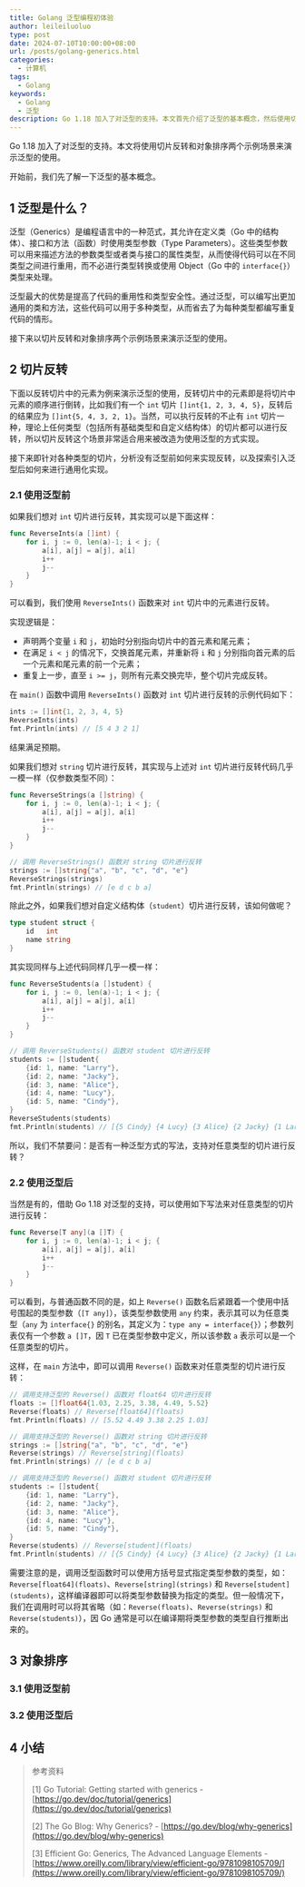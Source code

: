 ```yaml
---
title: Golang 泛型编程初体验
author: leileiluoluo
type: post
date: 2024-07-10T10:00:00+08:00
url: /posts/golang-generics.html
categories:
  - 计算机
tags:
  - Golang
keywords:
  - Golang
  - 泛型
description: Go 1.18 加入了对泛型的支持。本文首先介绍了泛型的基本概念，然后使用切片反转和对象排序两个示例演示了泛型的使用。
---
```


Go 1.18 加入了对泛型的支持。本文将使用切片反转和对象排序两个示例场景来演示泛型的使用。

开始前，我们先了解一下泛型的基本概念。

## 1 泛型是什么？

泛型（Generics）是编程语言中的一种范式，其允许在定义类（Go 中的结构体）、接口和方法（函数）时使用类型参数（Type Parameters）。这些类型参数可以用来描述方法的参数类型或者类与接口的属性类型，从而使得代码可以在不同类型之间进行重用，而不必进行类型转换或使用 Object（Go 中的 `interface{}`）类型来处理。

泛型最大的优势是提高了代码的重用性和类型安全性。通过泛型，可以编写出更加通用的类和方法，这些代码可以用于多种类型，从而省去了为每种类型都编写重复代码的情形。

接下来以切片反转和对象排序两个示例场景来演示泛型的使用。

## 2 切片反转

下面以反转切片中的元素为例来演示泛型的使用，反转切片中的元素即是将切片中元素的顺序进行倒转，比如我们有一个 `int` 切片 `[]int{1, 2, 3, 4, 5}`，反转后的结果应为 `[]int{5, 4, 3, 2, 1}`。当然，可以执行反转的不止有 `int` 切片一种，理论上任何类型（包括所有基础类型和自定义结构体）的切片都可以进行反转，所以切片反转这个场景非常适合用来被改造为使用泛型的方式实现。

接下来即针对各种类型的切片，分析没有泛型前如何来实现反转，以及探索引入泛型后如何来进行通用化实现。

### 2.1 使用泛型前

如果我们想对 `int` 切片进行反转，其实现可以是下面这样：

```go
func ReverseInts(a []int) {
    for i, j := 0, len(a)-1; i < j; {
        a[i], a[j] = a[j], a[i]
        i++
        j--
    }
}
```

可以看到，我们使用 `ReverseInts()` 函数来对 `int` 切片中的元素进行反转。

实现逻辑是：

- 声明两个变量 `i` 和 `j`，初始时分别指向切片中的首元素和尾元素；
- 在满足 `i < j` 的情况下，交换首尾元素，并重新将 `i` 和 `j` 分别指向首元素的后一个元素和尾元素的前一个元素；
- 重复上一步，直至 `i >= j`，则所有元素交换完毕，整个切片完成反转。

在 `main()` 函数中调用 `ReverseInts()` 函数对 `int` 切片进行反转的示例代码如下：

```go
ints := []int{1, 2, 3, 4, 5}
ReverseInts(ints)
fmt.Println(ints) // [5 4 3 2 1]
```

结果满足预期。

如果我们想对 `string` 切片进行反转，其实现与上述对 `int` 切片进行反转代码几乎一模一样（仅参数类型不同）：

```go
func ReverseStrings(a []string) {
    for i, j := 0, len(a)-1; i < j; {
        a[i], a[j] = a[j], a[i]
        i++
        j--
    }
}
```

```go
// 调用 ReverseStrings() 函数对 string 切片进行反转
strings := []string{"a", "b", "c", "d", "e"}
ReverseStrings(strings)
fmt.Println(strings) // [e d c b a]
```

除此之外，如果我们想对自定义结构体（`student`）切片进行反转，该如何做呢？

```go
type student struct {
    id   int
    name string
}
```

其实现同样与上述代码同样几乎一模一样：

```go
func ReverseStudents(a []student) {
    for i, j := 0, len(a)-1; i < j; {
        a[i], a[j] = a[j], a[i]
        i++
        j--
    }
}
```

```go
// 调用 ReverseStudents() 函数对 student 切片进行反转
students := []student{
    {id: 1, name: "Larry"},
    {id: 2, name: "Jacky"},
    {id: 3, name: "Alice"},
    {id: 4, name: "Lucy"},
    {id: 5, name: "Cindy"},
}
ReverseStudents(students)
fmt.Println(students) // [{5 Cindy} {4 Lucy} {3 Alice} {2 Jacky} {1 Larry}]
```

所以，我们不禁要问：是否有一种泛型方式的写法，支持对任意类型的切片进行反转？

### 2.2 使用泛型后

当然是有的，借助 Go 1.18 对泛型的支持，可以使用如下写法来对任意类型的切片进行反转：

```go
func Reverse[T any](a []T) {
    for i, j := 0, len(a)-1; i < j; {
        a[i], a[j] = a[j], a[i]
        i++
        j--
    }
}
```

可以看到，与普通函数不同的是，如上 `Reverse()` 函数名后紧跟着一个使用中括号围起的类型参数（`[T any]`），该类型参数使用 `any` 约束，表示其可以为任意类型（`any` 为 `interface{}` 的别名，其定义为：`type any = interface{}`）；参数列表仅有一个参数 `a []T`，因 `T` 已在类型参数中定义，所以该参数 `a` 表示可以是一个任意类型的切片。

这样，在 `main` 方法中，即可以调用 `Reverse()` 函数来对任意类型的切片进行反转：

```go
// 调用支持泛型的 Reverse() 函数对 float64 切片进行反转
floats := []float64{1.03, 2.25, 3.38, 4.49, 5.52}
Reverse(floats) // Reverse[float64](floats)
fmt.Println(floats) // [5.52 4.49 3.38 2.25 1.03]

// 调用支持泛型的 Reverse() 函数对 string 切片进行反转
strings := []string{"a", "b", "c", "d", "e"}
Reverse(strings) // Reverse[string](floats)
fmt.Println(strings) // [e d c b a]

// 调用支持泛型的 Reverse() 函数对 student 切片进行反转
students := []student{
    {id: 1, name: "Larry"},
    {id: 2, name: "Jacky"},
    {id: 3, name: "Alice"},
    {id: 4, name: "Lucy"},
    {id: 5, name: "Cindy"},
}
Reverse(students) // Reverse[student](floats)
fmt.Println(students) // [{5 Cindy} {4 Lucy} {3 Alice} {2 Jacky} {1 Larry}]
```

需要注意的是，调用泛型函数时可以使用方括号显式指定类型参数的类型，如：`Reverse[float64](floats)`、`Reverse[string](strings)` 和 `Reverse[student](students)`，这样编译器即可以将类型参数替换为指定的类型。但一般情况下，我们在调用时可以将其省略（如：`Reverse(floats)`、`Reverse(strings)` 和 `Reverse(students)`），因 Go 通常是可以在编译期将类型参数的类型自行推断出来的。

## 3 对象排序

### 3.1 使用泛型前

### 3.2 使用泛型后

## 4 小结

> 参考资料
>
> [1] Go Tutorial: Getting started with generics - [https://go.dev/doc/tutorial/generics](https://go.dev/doc/tutorial/generics)
>
> [2] The Go Blog: Why Generics? - [https://go.dev/blog/why-generics](https://go.dev/blog/why-generics)
>
> [3] Efficient Go: Generics, The Advanced Language Elements - [https://www.oreilly.com/library/view/efficient-go/9781098105709/](https://www.oreilly.com/library/view/efficient-go/9781098105709/)

